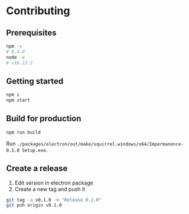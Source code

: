 # Contributing

## Prerequisites

```sh
npm -v
# 8.4.0
node -v
# v16.13.2
```

## Getting started

```sh
npm i
npm start
```

## Build for production

```sh
npm run build
```

Run `./packages/electron/out/make/squirrel.windows/x64/Impermanence-0.1.0 Setup.exe`.

## Create a release

1. Edit version in electron package
2. Create a new tag and push it

```sh
git tag -a v0.1.0 -m "Release 0.1.0"
git puh origin v0.1.0
```
